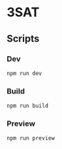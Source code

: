 # 3SAT

## Scripts

### Dev

```console
npm run dev
```

### Build

```console
npm run build
```

### Preview

```console
npm run preview
```
